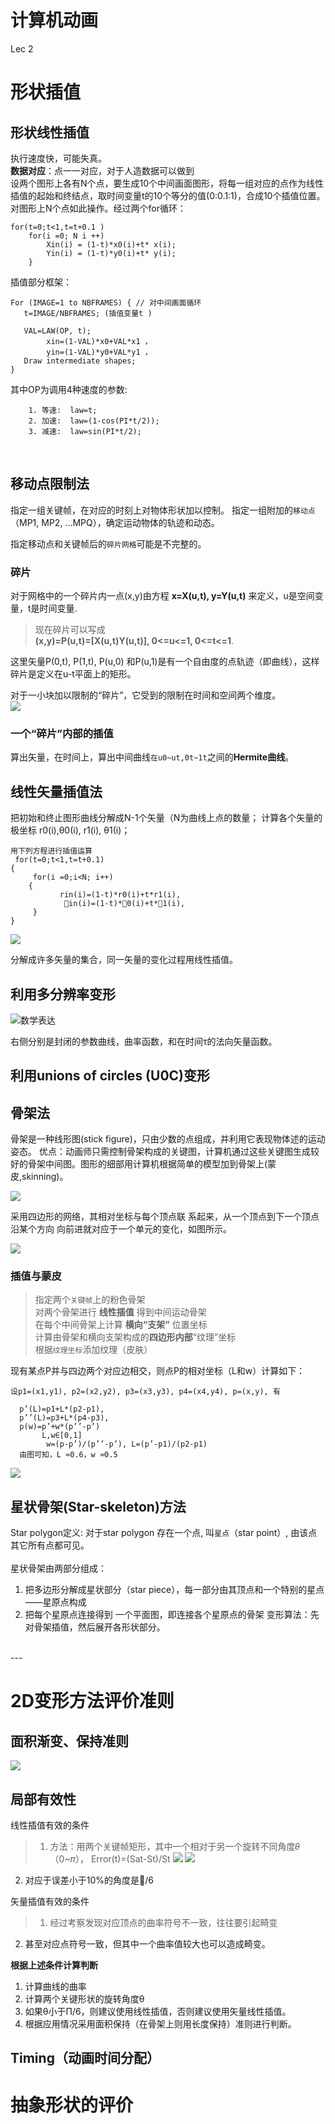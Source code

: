 # 计算机动画
Lec 2
# 形状插值
## 形状线性插值
执行速度快，可能失真。<br>
**数据对应**：点一一对应，对于人造数据可以做到<br>
设两个图形上各有N个点，要生成10个中间画面图形，将每一组对应的点作为线性插值的起始和终结点，取时间变量t的10个等分的值(0:0.1:1)，合成10个插值位置。对图形上N个点如此操作。经过两个for循环：

	for(t=0;t<1,t=t+0.1 )
		for(i =0; N i ++)
			Xin(i) = (1-t)*x0(i)+t* x(i);
			Yin(i) = (1-t)*y0(i)+t* y(i);
		} 
插值部分框架：	
>

	For (IMAGE=1 to NBFRAMES) { // 对中间画面循环
	   t=IMAGE/NBFRAMES; (插值变量t )
	
	   VAL=LAW(OP, t);
	        xin=(1-VAL)*x0+VAL*x1 ，
	        yin=(1-VAL)*y0+VAL*y1 ，
	   Draw intermediate shapes;
	}


   其中OP为调用4种速度的参数: 

        1. 等速:  law=t;
        2. 加速:  law=(1-cos(PI*t/2));
        3. 减速:  law=sin(PI*t/2);
<br>

## 移动点限制法
指定一组关键帧，在对应的时刻上对物体形状加以控制。
指定一组附加的`移动点`（MP1, MP2, ...MPQ），确定运动物体的轨迹和动态。 

指定移动点和关键帧后的`碎片网格`可能是不完整的。
### 碎片
>
对于网格中的一个碎片内一点(x,y)由方程 **x=X(u,t), y=Y(u,t)** 来定义，u是空间变量，t是时间变量.<br>
>现在碎片可以写成<br>
        **(x,y)=P(u,t)=[X(u,t)Y(u,t)],   0<=u<=1, 0<=t<=1**.
   
这里矢量P(0,t), P(1,t), P(u,0) 和P(u,1)是有一个自由度的点轨迹（即曲线），这样碎片是定义在u-t平面上的矩形。

对于一小块加以限制的“碎片”，它受到的限制在时间和空间两个维度。<br>
![](https://i.imgur.com/u2DG9z4.png)

### 一个“碎片”内部的插值
算出矢量，在时间上，算出中间曲线`在u0~ut,0t~1t`之间的**Hermite曲线**。


## 线性矢量插值法
把初始和终止图形曲线分解成N-1个矢量（N为曲线上点的数量；
计算各个矢量的极坐标 r0(i),θ0(i), r1(i), θ1(i)；

	用下列方程进行插值运算                               
     for(t=0;t<1,t=t+0.1)
	{
         for(i =0;i<N; i++)
		{                           
               rin(i)=(1-t)*r0(i)+t*r1(i), 
                in(i)=(1-t)*0(i)+t*1(i),
	     }
	}


![](https://i.imgur.com/cBOmKQu.jpg)

分解成许多矢量的集合，同一矢量的变化过程用线性插值。



## 利用多分辨率变形

![数学表达](https://i.imgur.com/eT6hkno.jpg)

右侧分别是封闭的参数曲线，曲率函数，和在时间τ的法向矢量函数。

## 利用unions of circles (U0C)变形

## 骨架法

骨架是一种线形图(stick figure)，只由少数的点组成，并利用它表现物体述的运动姿态。
优点：动画师只需控制骨架构成的关键图，计算机通过这些关键图生成较好的骨架中间图。图形的细部用计算机根据简单的模型加到骨架上(蒙皮,skinning)。

![](https://i.imgur.com/7eFjWW3.jpg)

采用四边形的网络，其相对坐标与每个顶点联
系起来，从一个顶点到下一个顶点沿某个方向
向前进就对应于一个单元的变化，如图所示。

![](https://i.imgur.com/vJBhRuD.png)

### 插值与蒙皮
>指定两个`关键帧`上的粉色骨架
><br>
>对两个骨架进行 **线性插值** 得到中间运动骨架
><br>
>在每个中间骨架上计算 **横向“支架”** 位置坐标
><br>
>计算由骨架和横向支架构成的**四边形内部**“纹理”坐标
><br>
>根据`纹理坐标`添加纹理（皮肤）

现有某点P并与四边两个对应边相交，则点P的相对坐标（L和w）计算如下：


	设p1=(x1,y1), p2=(x2,y2), p3=(x3,y3), p4=(x4,y4), p=(x,y), 有

      p’(L)=p1+L*(p2-p1),
      p’’(L)=p3+L*(p4-p3),
      p(w)=p’+w*(p’’-p’)
           L,w∈[0,1]
            w=(p-p’)/(p’’-p’), L=(p’-p1)/(p2-p1)
      由图可知，L ≈0.6，w ≈0.5

![](https://i.imgur.com/A0srlst.jpg)


## 星状骨架(Star-skeleton)方法
Star polygon定义: 对于star polygon 存在一个点, 叫`星点`（star point）, 由该点其它所有点都可见。<br><br>
星状骨架由两部分组成：

1. 把多边形分解成星状部分（star piece），每一部分由其顶点和一个特别的星点——星原点构成<br>
2. 把每个星原点连接得到 一个平面图，即连接各个星原点的骨架
变形算法：先对骨架插值，然后展开各形状部分。
<br>
---


# 2D变形方法评价准则

## 面积渐变、保持准则
![](https://i.imgur.com/nW1peTb.png)

## 局部有效性
线性插值有效的条件<br>

>1. 方法：用两个关键帧矩形，其中一个相对于另一个旋转不同角度𝜃 （0~𝜋）， Error(t)=(Sat-St)/St
>![](https://i.imgur.com/aHQZ3EJ.png)
>![](https://i.imgur.com/x5pq5eS.jpg)
2. 对应于误差小于10%的角度是/6


矢量插值有效的条件<br>
>1. 经过考察发现对应顶点的曲率符号不一致，往往要引起畸变
2.  甚至对应点符号一致，但其中一个曲率值较大也可以造成畸变。

**根据上述条件计算判断**

1. 计算曲线的曲率
2. 计算两个关键形状的旋转角度θ
3. 如果θ小于Π/6，则建议使用线性插值，否则建议使用矢量线性插值。
4. 根据应用情况采用面积保持（在骨架上则用长度保持）准则进行判断。

## Timing（动画时间分配）


# 抽象形状的评价

